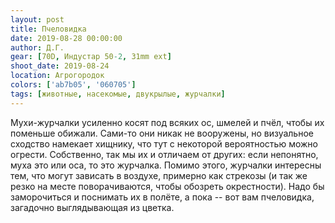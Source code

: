 ```yaml
---
layout: post
title: Пчеловидка
date: 2019-08-28 00:00:00
author: Д.Г.
gear: [70D, Индустар 50-2, 31mm ext]
shoot_date: 2019-08-24
location: Агрогородок
colors: ['ab7b05', '060705']
tags: [животные, насекомые, двукрылые, журчалки]
---
```

Мухи-журчалки усиленно косят под всяких ос, шмелей и пчёл, чтобы их поменьше обижали. Сами-то они никак не вооружены, но визуальное сходство намекает хищнику, что тут с некоторой вероятностью можно огрести. Собственно, так мы их и отличаем от других: если непонятно, муха это или оса, то это журчалка. Помимо этого, журчалки интересны тем, что могут зависать в воздухе, примерно как стрекозы (и так же резко на месте поворачиваются, чтобы обозреть окрестности). Надо бы заморочиться и поснимать их в полёте, а пока -- вот вам пчеловидка, загадочно выглядывающая из цветка.
